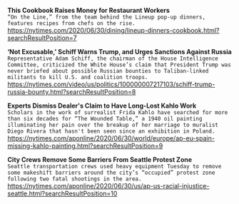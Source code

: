 **This Cookbook Raises Money for Restaurant Workers**\
`“On the Line,” from the team behind the Lineup pop-up dinners, features recipes from chefs on the rise.`\
https://nytimes.com/2020/06/30/dining/lineup-dinners-cookbook.html?searchResultPosition=7

**‘Not Excusable,’ Schiff Warns Trump, and Urges Sanctions Against Russia**\
`Representative Adam Schiff, the chairman of the House Intelligence Committee, criticized the White House’s claim that President Trump was never briefed about possible Russian bounties to Taliban-linked militants to kill U.S. and coalition troops.`\
https://nytimes.com/video/us/politics/100000007217103/schiff-trump-russia-bounty.html?searchResultPosition=8

**Experts Dismiss Dealer's Claim to Have Long-Lost Kahlo Work**\
`Scholars in the work of surrealist Frida Kahlo have searched for more than six decades for “The Wounded Table,” a 1940 oil painting illuminating her pain over the breakup of her marriage to muralist Diego Rivera that hasn't been seen since an exhibition in Poland.`\
https://nytimes.com/aponline/2020/06/30/world/europe/ap-eu-spain-missing-kahlo-painting.html?searchResultPosition=9

**City Crews Remove Some Barriers From Seattle Protest Zone**\
`Seattle transportation crews used heavy equipment Tuesday to remove some makeshift barriers around the city’s “occupied” protest zone following two fatal shootings in the area.`\
https://nytimes.com/aponline/2020/06/30/us/ap-us-racial-injustice-seattle.html?searchResultPosition=10

